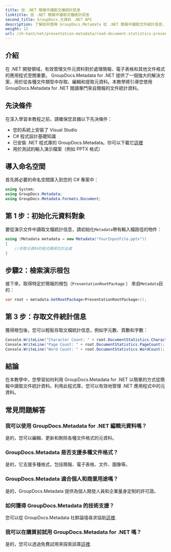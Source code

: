 ```yaml
---
title: 從 .NET 簡報中讀取文檔統計訊息
linktitle: 從 .NET 簡報中讀取文檔統計訊息
second_title: GroupDocs.元資料 .NET API
description: 了解如何使用 GroupDocs.Metadata 從 .NET 簡報中讀取文件統計信息，以實現高效的元資料管理。
weight: 12
url: /zh-hant/net/presentation-metadata/read-document-statistics-presentations/
---
```

## 介紹
在 .NET 開發領域，有效管理文件元資料對於處理簡報、電子表格和其他文件格式的應用程式至關重要。 GroupDocs.Metadata for .NET 提供了一個強大的解決方案，用於從各種文件類型中存取、編輯和提取元資料。本教學將引導您使用 GroupDocs.Metadata for .NET 閱讀專門來自簡報的文件統計資料。
## 先決條件
在深入學習本教程之前，請確保您具備以下先決條件：
- 您的系統上安裝了 Visual Studio
- C# 程式設計基礎知識
- 已安裝 .NET 程式庫的 GroupDocs.Metadata。你可以下載它[這裡](https://releases.groupdocs.com/metadata/net/)
- 用於測試的輸入演示檔案（例如 PPTX 格式）

## 導入命名空間
首先將必要的命名空間匯入到您的 C# 專案中：
```csharp
using System;
using GroupDocs.Metadata;
using GroupDocs.Metadata.Formats.Document;
```
## 第 1 步：初始化元資料對象
要從演示文件中讀取文檔統計信息，請初始化`Metadata`帶有輸入檔路徑的物件：
```csharp
using (Metadata metadata = new Metadata("YourInputFile.pptx"))
{
    //存取元資料的程式碼將位於此處
}
```
## 步驟2：檢索演示根包
接下來，取得特定於簡報的根包（`PresentationRootPackage` ） 來自`Metadata`目的：
```csharp
var root = metadata.GetRootPackage<PresentationRootPackage>();
```
## 第 3 步：存取文件統計信息
獲得根包後，您可以輕鬆存取文檔統計信息，例如字元數、頁數和字數：
```csharp
Console.WriteLine("Character Count: " + root.DocumentStatistics.CharacterCount);
Console.WriteLine("Page Count: " + root.DocumentStatistics.PageCount);
Console.WriteLine("Word Count: " + root.DocumentStatistics.WordCount);
```

## 結論
在本教學中，您學習如何利用 GroupDocs.Metadata for .NET 以簡單的方式從簡報中讀取文件統計資料。利用此程式庫，您可以有效地管理 .NET 應用程式中的元資料。

## 常見問題解答
### 我可以使用 GroupDocs.Metadata for .NET 編輯元資料嗎？
是的，您可以編輯、更新和刪除各種文件格式的元資料。
### GroupDocs.Metadata 是否支援多種文件格式？
是的，它支援多種格式，包括簡報、電子表格、文件、圖像等。
### GroupDocs.Metadata 適合個人和商業用途嗎？
是的，GroupDocs.Metadata 提供為個人開發人員和企業量身定制的許可證。
### 如何獲得 GroupDocs.Metadata 的技術支援？
您可以從 GroupDocs.Metadata 社群論壇尋求協助[這裡](https://forum.groupdocs.com/c/metadata/14).
### 我可以在購買前試用 GroupDocs.Metadata for .NET 嗎？
是的，您可以透過免費試用來探索該庫[這裡](https://releases.groupdocs.com/).